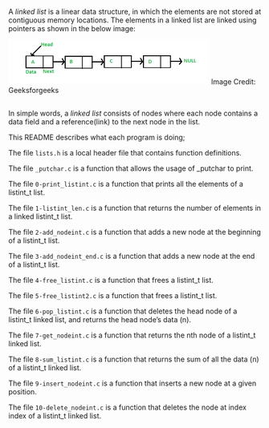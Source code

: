 A _linked list_ is a linear data structure, in which the elements are not stored at contiguous memory locations. The elements in a linked list are linked using pointers as shown in the below image:

<img src="https://github.com/ajipelumi/alx-low_level_programming/blob/8b3a72ab9c01f24e1b4f5d6bcf7afd1472530067/images/linked_list.png" alt="linked list" width="400">
Image Credit: Geeksforgeeks

##

In simple words, a _linked list_ consists of nodes where each node contains a data field and a reference(link) to the next node in the list.

This README describes what each program is doing;

The file `lists.h` is a local header file that contains function definitions.

The file `_putchar.c` is a function that allows the usage of _putchar to print.

The file `0-print_listint.c` is a function that prints all the elements of a listint_t list.

The file `1-listint_len.c` is a function that returns the number of elements in a linked listint_t list.

The file `2-add_nodeint.c` is a function that adds a new node at the beginning of a listint_t list.

The file `3-add_nodeint_end.c` is a function that adds a new node at the end of a listint_t list.

The file `4-free_listint.c` is a function that frees a listint_t list.

The file `5-free_listint2.c` is a function that frees a listint_t list.

The file `6-pop_listint.c` is a function that deletes the head node of a listint_t linked list, and returns the head node’s data (n).

The file `7-get_nodeint.c` is a function that returns the nth node of a listint_t linked list.

The file `8-sum_listint.c` is a function that returns the sum of all the data (n) of a listint_t linked list.

The file `9-insert_nodeint.c` is a function that inserts a new node at a given position.

The file `10-delete_nodeint.c` is a function that deletes the node at index index of a listint_t linked list.
